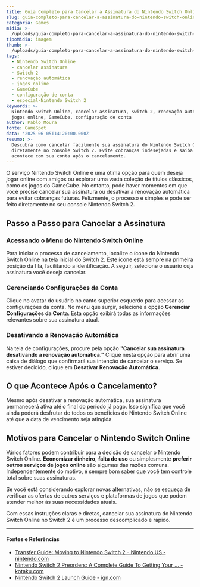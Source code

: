 ```yaml
---
title: Guia Completo para Cancelar a Assinatura do Nintendo Switch Online no Switch 2
slug: guia-completo-para-cancelar-a-assinatura-do-nintendo-switch-online-no-switch-2
categoria: Games
midia: >-
  /uploads/guia-completo-para-cancelar-a-assinatura-do-nintendo-switch-online-no-switch-2-thumb.jpg
tipoMidia: imagem
thumb: >-
  /uploads/guia-completo-para-cancelar-a-assinatura-do-nintendo-switch-online-no-switch-2-thumb.jpg
tags:
  - Nintendo Switch Online
  - cancelar assinatura
  - Switch 2
  - renovação automática
  - jogos online
  - GameCube
  - configuração de conta
  - especial-Nintendo Switch 2
keywords: >-
  Nintendo Switch Online, cancelar assinatura, Switch 2, renovação automática,
  jogos online, GameCube, configuração de conta
author: Pablo Moura
fonte: GameSpot
data: '2025-06-05T14:20:00.000Z'
resumo: >-
  Descubra como cancelar facilmente sua assinatura do Nintendo Switch Online
  diretamente no console Switch 2. Evite cobranças indesejadas e saiba o que
  acontece com sua conta após o cancelamento.
---
```


O serviço Nintendo Switch Online é uma ótima opção para quem deseja jogar online com amigos ou explorar uma vasta coleção de títulos clássicos, como os jogos do GameCube. No entanto, pode haver momentos em que você precise cancelar sua assinatura ou desativar a renovação automática para evitar cobranças futuras. Felizmente, o processo é simples e pode ser feito diretamente no seu console Nintendo Switch 2.

## Passo a Passo para Cancelar a Assinatura

### Acessando o Menu do Nintendo Switch Online

Para iniciar o processo de cancelamento, localize o ícone do Nintendo Switch Online na tela inicial do Switch 2. Este ícone está sempre na primeira posição da fila, facilitando a identificação. A seguir, selecione o usuário cuja assinatura você deseja cancelar.

### Gerenciando Configurações da Conta

Clique no avatar do usuário no canto superior esquerdo para acessar as configurações da conta. No menu que surgir, selecione a opção **Gerenciar Configurações da Conta**. Esta opção exibirá todas as informações relevantes sobre sua assinatura atual.

### Desativando a Renovação Automática

Na tela de configurações, procure pela opção **"Cancelar sua assinatura desativando a renovação automática."** Clique nesta opção para abrir uma caixa de diálogo que confirmará sua intenção de cancelar o serviço. Se estiver decidido, clique em **Desativar Renovação Automática**.

## O que Acontece Após o Cancelamento?

Mesmo após desativar a renovação automática, sua assinatura permanecerá ativa até o final do período já pago. Isso significa que você ainda poderá desfrutar de todos os benefícios do Nintendo Switch Online até que a data de vencimento seja atingida.

## Motivos para Cancelar o Nintendo Switch Online

Vários fatores podem contribuir para a decisão de cancelar o Nintendo Switch Online. **Economizar dinheiro**, **falta de uso** ou simplesmente **preferir outros serviços de jogos online** são algumas das razões comuns. Independentemente do motivo, é sempre bom saber que você tem controle total sobre suas assinaturas.

Se você está considerando explorar novas alternativas, não se esqueça de verificar as ofertas de outros serviços e plataformas de jogos que podem atender melhor às suas necessidades atuais.

Com essas instruções claras e diretas, cancelar sua assinatura do Nintendo Switch Online no Switch 2 é um processo descomplicado e rápido.

---

#### Fontes e Referências

- [Transfer Guide: Moving to Nintendo Switch 2 - Nintendo US - nintendo.com](https://www.nintendo.com/us/gaming-systems/switch-2/transfer-guide/)
- [Nintendo Switch 2 Preorders: A Complete Guide To Getting Your ... - kotaku.com](https://kotaku.com/switch-2-preorder-amazon-walmart-best-buy-gamestop-1851777336)
- [Nintendo Switch 2 Launch Guide - ign.com](https://www.ign.com/wikis/nintendo-switch-2/Nintendo_Switch_2_Launch_Guide)
